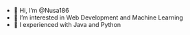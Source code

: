 - 👋 Hi, I’m @Nusa186
- 👀 I’m interested in Web Development and Machine Learning
- 🌱 I experienced with Java and Python
<!---
Nusa186/Nusa186 is a ✨ special ✨ repository because its `README.md` (this file) appears on your GitHub profile.
You can click the Preview link to take a look at your changes.
--->
